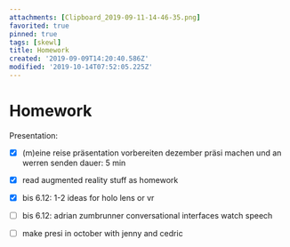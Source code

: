 ```yaml
---
attachments: [Clipboard_2019-09-11-14-46-35.png]
favorited: true
pinned: true
tags: [skewl]
title: Homework
created: '2019-09-09T14:20:40.586Z'
modified: '2019-10-14T07:52:05.225Z'
---
```


# Homework

Presentation:
- [x] (m)eine reise präsentation vorbereiten
dezember präsi machen und an werren senden dauer: 5 min
- [x] read augmented reality stuff as homework 
- [x] bis 6.12: 1-2 ideas for holo lens or vr
- [ ] bis 6.12: adrian zumbrunner conversational interfaces watch speech
- [ ] make presi in october with jenny and cedric



